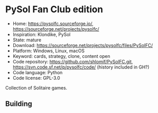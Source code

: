 # PySol Fan Club edition

- Home: https://pysolfc.sourceforge.io/, https://sourceforge.net/projects/pysolfc/
- Inspiration: Klondike, PySol
- State: mature
- Download: https://sourceforge.net/projects/pysolfc/files/PySolFC/
- Platform: Windows, Linux, macOS
- Keyword: cards, strategy, clone, content open
- Code repository: https://github.com/shlomif/PySolFC.git, https://svn.code.sf.net/p/pysolfc/code/ (history included in GH?)
- Code language: Python
- Code license: GPL-3.0

Collection of Solitaire games.

## Building
